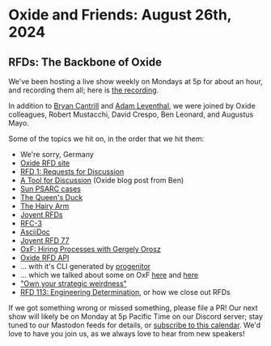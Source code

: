 # Oxide and Friends: August 26th, 2024

## RFDs: The Backbone of Oxide

We've been hosting a live show weekly on Mondays at 5p for about an hour,
and recording them all; here is
[the recording](https://youtu.be/rCdeAtMPcJc).

In addition to
[Bryan Cantrill](https://mastodon.social/@bcantrill) and
[Adam Leventhal](https://mastodon.social/@ahl),
we were joined by Oxide colleagues,
Robert Mustacchi,
David Crespo,
Ben Leonard,
and Augustus Mayo.

Some of the topics we hit on, in the order that we hit them:

- We're sorry, Germany
- [Oxide RFD site](https://rfd.shared.oxide.computer/)
- [RFD 1: Requests for Discussion](https://rfd.shared.oxide.computer/rfd/0001)
- [A Tool for Discussion](https://oxide.computer/blog/a-tool-for-discussion) (Oxide blog post from Ben)
- [Sun PSARC cases](https://illumos.org/opensolaris/ARChive/PSARC/)
- [The Queen's Duck](https://bwiggs.com/notebook/queens-duck/)
- [The Hairy Arm](http://1099.com/c/pz/pdfs/issue1/columns/insanity.pdf)
- [Joyent RFDs](https://github.com/TritonDataCenter/rfd)
- [RFC-3](https://datatracker.ietf.org/doc/html/rfc3)
- [AsciiDoc](https://asciidoc.org/)
- [Joyent RFD 77](https://github.com/TritonDataCenter/rfd/blob/master/rfd/0077/README.adoc)
- [OxF: Hiring Processes with Gergely Orosz](https://share.transistor.fm/s/ac83d63e)
- [Oxide RFD API](https://github.com/oxidecomputer/rfd-api/)
- ... with it's CLI generated by [progenitor](https://github.com/oxidecomputer/progenitor)
- ... which we talked about some on OxF [here](https://share.transistor.fm/s/db64d619) and [here](https://share.transistor.fm/s/8460f5be)
- ["Own your strategic weirdness"](https://www.youtube.com/watch?v=UptsQuOlhBU)
- [RFD 113: Engineering Determination](https://rfd.shared.oxide.computer/rfd/0113), or how we close out RFDs

If we got something wrong or missed something, please file a PR!
Our next show will likely be on Monday at 5p Pacific Time on our Discord
server; stay tuned to our Mastodon feeds for details, or [subscribe to this
calendar](https://calendar.google.com/calendar/ical/c_318925f4185aa71c4524d0d6127f31058c9e21f29f017d48a0fca6f564969cd0%40group.calendar.google.com/public/basic.ics).
We'd love to have you join us, as we always love to hear from new speakers!

